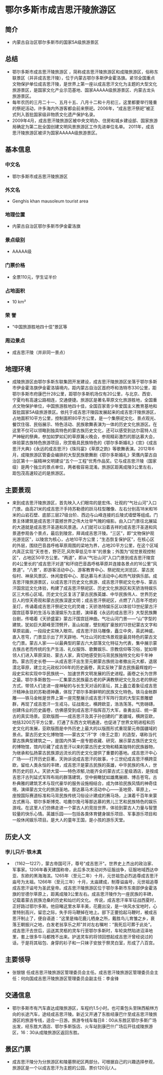 # 鄂尔多斯市成吉思汗陵旅游区
## 简介
- 内蒙古自治区鄂尔多斯市的国家5A级旅游景区
## 总结
- 鄂尔多斯市成吉思汗陵旅游区 ，简称成吉思汗陵旅游区和成陵旅游区，俗称东联景区（并非成吉思汗陵），位于内蒙古鄂尔多斯伊金霍洛旗。紧邻全国重点文物保护单位成吉思汗陵，是世界上第一座以成吉思汗文化为主题的大型文化旅游景区，是国家文化产业示范基地、国家AAAAA级旅游景区、内蒙古龙头旅游景区。
- 每年农历的三月二十一、五月十五、八月十二和十月初三，这里都要举行隆重的祭祀活动，许多海内外游客都会前来祭祀。2006年，“成吉思汗祭祀”被正式列入首批国家级非物质文化遗产保护名录。 
- 2009年4月，成吉思汗陵旅游区被中央文明办、住房和城乡建设部、国家旅游局确定为第二批全国创建文明风景旅游区工作先进单位名单。 2011年，成吉思汗陵旅游区被评为国家AAAAA级旅游景区。
## 基本信息
### 中文名
- 鄂尔多斯市成吉思汗陵旅游区
### 外文名
- Genghis khan mausoleum tourist area
### 地理位置
- 内蒙古自治区鄂尔多斯市伊金霍洛旗
### 景点级别
- AAAAA级
### 门票价格
- 全票110元，学生证半价
### 占地面积
- 10 km²
### 荣    誉
- “中国旅游胜地四十佳”景区等
### 周边景点
- 成吉思汗陵（并非同一景点）
## 地理环境
- 成陵旅游区由鄂尔多斯东联集团开发建设，成吉思汗陵旅游区坐落于鄂尔多斯市伊金霍洛旗伊金霍洛镇境内，距内蒙古自治区首府呼和浩特市330公里，距鄂尔多斯市府康巴什28公里，距鄂尔多斯机场仅有20公里，与北京、西安、宁夏均有高速公路相连，交通便捷。旅游区是著名草原文化旅游胜地，全国重点文物保护单位，中国旅游胜地四十佳，全国百家青少年爱国主义教育基地和首批国家5A级旅游景区。依托于成吉思汗陵园发展起来的成吉思汗陵旅游区，占地面积10平方公里，控制面积80平方公里，是一个集祭祀文化、景点观光、餐饮住宿、民俗展示、特色活动、民族歌舞表演为一体的历史文化旅游区。在这里不仅可以领略到独具特色的蒙古族历史文化，还可以感受到达尔扈特人庄严神秘的祭典，参加如梦如幻的草原篝火晚会，参观精彩激烈的那达慕大会，体验蒙古族特色旅游项目，欣赏极具民族特色的《鄂尔多斯婚礼》《宫》《成吉思汗大典》《永远的成吉思汗》《珠玛宴》《草原之韵》等歌舞表演。2012年6月，成陵旅游区管委会编排的大型民族歌舞剧《鄂尔多斯婚礼》荣膺内蒙古自治区第十一届精神文明建设“五个一工程”优秀作品奖。它与成吉思汗陵（国家级）是两个独立的景点单位，两者极容易混淆。旅游区距离成陵3公里左右，距包茂高速较近的是旅游区。
## 主要景观
- 来到成吉思汗陵旅游区，首先映入人们眼帘的是宏伟、壮观的“气壮山河”入口门景。由高21米的成吉思汗手持苏勒德的跃马柱型雕像、左右分别高18米和16米的山岩石壁、底部三层27级台阶、西边与山峰连接的丘陵式墙壁等组成。门景主体建筑是成吉思汗震撼世界之伟大壮举气魄的缩影。由入口门景往北展延的大道就是成吉思汗圣道和风景道。人们就可以沿着吉祥的成吉思汗圣道和风景道参观各个景点，最后到陵宫，拜谒成吉思汗陵。“三区”，即“文物保护观光游览区”，以陵宫为核心，占地10平方公里；“生态恢复保护区”，在核心区的外层，围绕巴音昌呼格草原周围的梁地为界，占地20平方公里，在这个区域内真正实现“天苍苍，野茫茫,风吹草低见牛羊”的景象；外围为“视觉景观控制区”，占地区50平方公里。“两道”，即从“气壮山河”入口门景到成吉思汗陵宫的4公里长的“成吉思汗对道”和环绕巴音昌呼格草原并连接各景点的16公里“风景道”。“八景”，即游客活动中心、游客教育中心、祭祀观光浏览区、蒙古民俗村、神泉风景区、休闲度假中心、那达慕马术活动中心和热气球俱乐部。成吉思汗陵旅游景区，以成吉思汗历史文化旅游、成吉思汗祭祀文化参与、蒙古汗国宫廷文化体验，构建了成吉思汗祭祀区、历史文化旅游区和天骄浩特娱乐区三大核心区域。历史文化区复活了蒙古民族英雄、中华民族伟人、世界历史巨人的惊天奇观和蒙古民族深邃文明；成吉思汗祭祀区，点燃了八百年不熄的圣灯，传诵着成吉思汗祭祀文化的灵魂；天骄浩特娱乐区以体验13世纪蒙古汗国宫廷尊享的生活与浪漫娱乐为主题，演绎着《永远的成吉思汗》大型民族舞台剧，传唱着《天骄盛宴》蒙古汗国宫廷神曲。气壮山河门景——“山”字型的建筑，犹如巨大颠峰至顶劈开，圣山如崖，壁刻粗犷豪放的13世纪蒙古文字和草原岩画，一段段史实映入眼帘。成吉思汗跃马雕像，矗立中央，英武神威，直入苍穹，门景显示出了开天辟地、气壮山河的宏伟景观是最具特色的蒙古文化门景。蒙古人家——以最典型的蒙古六大部落文化特征为代表，集中展示蒙古族古老而传统的生产生活、礼仪服饰、歌舞娱乐、宗教信仰等习俗，犹如带领人们进入草原深处、蒙古人家，真切地感受到马背民族独特文化和千年神韵。蒙古历史长卷——从成吉思汗出生至元朝蒙古族统治者撤出元大都，退居漠北草原，建立北元政权206年的历史画卷，真实反映了蒙古民族最辉煌的一段史实和实现中华民族统一、加速世界文明发展的历史进程。画卷之长为世界之最。鄂尔多斯敖包——汇集蒙古民族最古老的萨满教祭祀文化及古老的祭祀方式，带领人们走进一座神秘的与长生天对话的圣坛，其上矗立着象征成吉思汗精神永驻的苏勒德神纛，体现了鄂尔多斯鲜明的民族文化特色。铁马金帐群雕——铁马金帐是世界上第一座完整展示成吉思汗军阵行宫的大型实景雕塑群，再现了成吉思汗一生戎马，征战南北，横跨欧亚，浩浩荡荡，气势磅礴，创建伟业的历史画卷，仿佛感受到成吉思汗指挥百万大军，奋勇出征、统一蒙古的真实场景。亚欧版图——成吉思汗及其子孙创建的广袤疆域，横跨亚欧，地括3200万平方公里，打通了东西方文明通道，也促进了世界文明进程和历史文化的发展，亚欧版图是中外历史上最大的以版图形式重现蒙元帝国疆域的景点。蒙古历史文化博物馆——蒙古文“汗”字（帝王之意）的造型，堪称当代蒙古族典型建筑之一，是国内外第一座专题收藏、研究、展示蒙古族历史文化的博物馆，馆内珍藏了成吉思汗以来的蒙古历史文物和精美独特的民族器物，为继承和弘扬蒙古民族源远流长的历史文化提供了重要的基地。成吉思汗中心广场——打开历史巨著，天驹诉说成吉思汗的故事，十三世纪成吉思汗横跨亚欧，留给人类永恒的丰碑，成吉思汗是蒙古民族的英雄，中华民族的伟人，世界历史的巨人。天骄大营——特色浓郁,功能齐全的蒙古式三星级酒店，是按成吉思汗古列延式军阵布局的群落建筑，空中俯瞰犹如雄鹰展翅、博击苍穹。古朴典雅的建筑艺术与现代豪华的服务设施相结合，成为体验民族风情的神奇佳境，演绎蒙古文化的旅游圣地。那达慕马术活动中心——圣地旁、草原上，一座按国际赛道标准和马背民族传统习俗设计建成的赛马场，上演着千百年来蒙古式赛马、鄂尔多斯博克、哈撒尔挽弓等那达慕的男儿三艺和民族特色的娱乐游戏。在这里人们仿佛走进一个蒙古人的竞技世界，体验到蒙古人力量与智慧较量的快乐心情。英雄乐园——包括各类体育健身娱乐项目、军事游乐项目和一般休闲娱乐项目。是大人的童年王国，是小孩的游乐天堂。
## 历史人文
### 孛儿只斤·铁木真
- （1162—1227），蒙古帝国可汗，尊号"成吉思汗"。世界史上杰出的政治家、军事家。1206年春天建国称帝，此后多次发动对外征服战争，征服地域西达中亚、东欧的黑海海滨。1265年（至元二年）十月，元世祖忽必烈追尊成吉思汗庙号为太祖。1266年（至元三年）十月，太庙建成，制尊谥庙号，元世祖追尊成吉思汗谥号为圣武皇帝。成吉思汗陵旅游区位于鄂尔多斯市东南部伊金霍洛旗的甘德尔草原上，距离成陵3公里左右。成吉思汗陵作为一座民族的丰碑，记载着蒙古民族沧桑的历史和灿烂的文化。 传说，成吉思汗率军征战西夏时，正好路过鄂尔多斯。他目睹这里水草丰美，花鹿出没，是一块风水宝地时，心里特别高兴，留恋之际，失手将马鞭掉在地上。部下正要拾起马鞭时，被成吉思汗制止了，便自语道：“这里是梅花鹿儿栖身之所，戴胜鸟儿育雏之乡，衰落王朝振兴之地，白发老翁享乐之邦”并对左右嘱咐：“我死后可葬于此处”。成吉思汗去世后，运送其灵柩的灵车行至鄂尔多斯时，车轮突然陷进沼泽地里，套上很多牛马都拽不出来。护送灵车的将领回想起成吉思汗曾经说过的话，于是将其毡包、身穿的衫子和一只袜子安放于祭灵白室，形成了八百宫。
## 主要领导
- 张银银 任成吉思汗陵旅游区管理委员会主任。成吉思汗陵旅游区管理委员会主任：何向国成吉思汗陵旅游区管理委员会副主任：李金锋
## 交通信息
- 鄂尔多斯市有汽车直达成陵旅游区，车程约1.5小时。也可乘包头至陕西榆林方向的长途汽车，途经成吉思汗陵。新近又开通了东胜经康巴什至成吉思汗陵旅游区的旅游专线，适合一日游。旅游专线车每日8：00从东胜区鄂尔多斯广场出发，经东胜大酒店、鄂尔多斯饭店、火车站到康巴什广场后开往成陵旅游区，16：30从成陵旅游区返回东胜。
## 景区门票
- 成吉思汗陵分为分旅游区和陵墓祭祀区两部分。可根据自己的兴趣选择参观，旅游区是一个以成吉思汗为主题的公园，票价120元/人。
